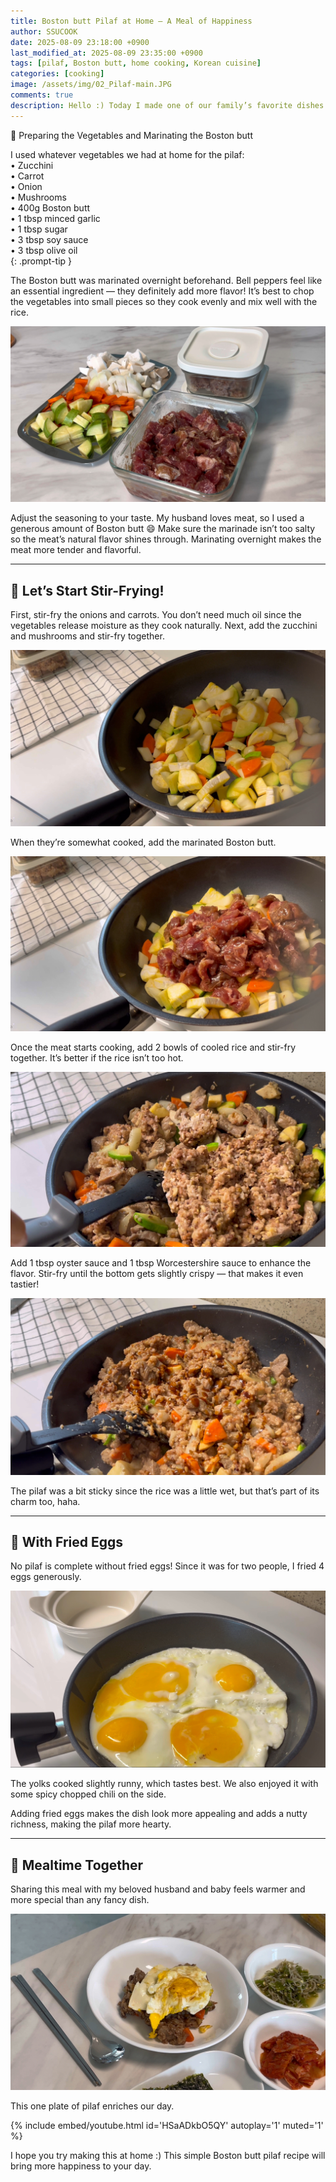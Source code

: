 ```yaml
---
title: Boston butt Pilaf at Home – A Meal of Happiness
author: SSUCOOK
date: 2025-08-09 23:18:00 +0900
last_modified_at: 2025-08-09 23:35:00 +0900
tags: [pilaf, Boston butt, home cooking, Korean cuisine]
categories: [cooking]
image: /assets/img/02_Pilaf-main.JPG
comments: true
description: Hello :) Today I made one of our family’s favorite dishes — Boston butt pilaf. My husband especially loves it, and it’s a simple recipe packed with flavor that makes a satisfying meal.
---
```


🧅 Preparing the Vegetables and Marinating the Boston butt
>
I used whatever vegetables we had at home for the pilaf:  
	•	Zucchini  
	•	Carrot  
	•	Onion  
	•	Mushrooms  
	•	400g Boston butt  
	•	1 tbsp minced garlic  
	•	1 tbsp sugar  
	•	3 tbsp soy sauce  
	•	3 tbsp olive oil  
{: .prompt-tip }

The Boston butt was marinated overnight beforehand.
Bell peppers feel like an essential ingredient — they definitely add more flavor!
It’s best to chop the vegetables into small pieces so they cook evenly and mix well with the rice.

![재료준비](/assets/img/02_Pliaf-preparation.JPG)

Adjust the seasoning to your taste.
My husband loves meat, so I used a generous amount of Boston butt 😄
Make sure the marinade isn’t too salty so the meat’s natural flavor shines through.
Marinating overnight makes the meat more tender and flavorful.

---

## 🍳 Let’s Start Stir-Frying!

First, stir-fry the onions and carrots.
You don’t need much oil since the vegetables release moisture as they cook naturally.
Next, add the zucchini and mushrooms and stir-fry together.

![재료준비](/assets/img/02_Pliaf-Vegis.JPG)

When they’re somewhat cooked, add the marinated Boston butt.

![재료준비](/assets/img/02_Pliaf-Moksal.JPG)

Once the meat starts cooking, add 2 bowls of cooled rice and stir-fry together.
It’s better if the rice isn’t too hot.

![재료준비](/assets/img/02_Pliaf-Rice.JPG)

Add 1 tbsp oyster sauce and 1 tbsp Worcestershire sauce to enhance the flavor.
Stir-fry until the bottom gets slightly crispy — that makes it even tastier!

![재료준비](/assets/img/02_Pliaf-main.JPG)

The pilaf was a bit sticky since the rice was a little wet, but that’s part of its charm too, haha.

---

## 🍳 With Fried Eggs

No pilaf is complete without fried eggs!
Since it was for two people, I fried 4 eggs generously.

![재료준비](/assets/img/02_Pliaf-Egg.JPG)

The yolks cooked slightly runny, which tastes best.
We also enjoyed it with some spicy chopped chili on the side.

Adding fried eggs makes the dish look more appealing and adds a nutty richness, making the pilaf more hearty.

---

## 💛 Mealtime Together

Sharing this meal with my beloved husband and baby
feels warmer and more special than any fancy dish.

![재료준비](/assets/img/02_Pliaf-Final.JPG)

This one plate of pilaf enriches our day.

{% include embed/youtube.html id='HSaADkbO5QY' autoplay='1' muted='1' %}

I hope you try making this at home :)
This simple Boston butt pilaf recipe will bring more happiness to your day.